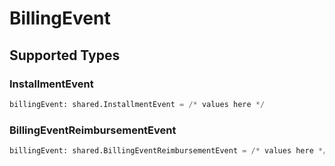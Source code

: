 # BillingEvent


## Supported Types

### InstallmentEvent

```python
billingEvent: shared.InstallmentEvent = /* values here */
```

### BillingEventReimbursementEvent

```python
billingEvent: shared.BillingEventReimbursementEvent = /* values here */
```

